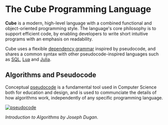 # The Cube Programming Language

**Cube** is a modern, high-level language with a combined functional and object-oriented programming style. The language's core philosophy is to support efficient code, by enabling developers to write short intuitive programs with an emphasis on readability.

Cube uses a flexible [dependency grammar](https://en.wikipedia.org/wiki/Dependency_grammar) inspired by pseudocode, and shares a common syntax with other pseudocode-inspired languages such as [SQL](https://en.wikipedia.org/wiki/Select_(SQL)), [Lua](https://en.wikipedia.org/wiki/Lua_(programming_language)) and [Julia](https://en.wikibooks.org/wiki/Introducing_Julia/Controlling_the_flow).

## Algorithms and Pseudocode

Conceptual [pseudocode](https://www.youtube.com/watch?v=gcQMBK53UjI) is a fundamental tool used in Computer Science both for education and design, and is used to communciate the details of how algorithms work, independently of any specific programming language.

[![pseudocode](https://img.youtube.com/vi/gcQMBK53UjI/0.jpg)](https://www.youtube.com/watch?v=gcQMBK53UjI "pseudocode")

*Introduction to Algorithms by Joseph Dugan*.
